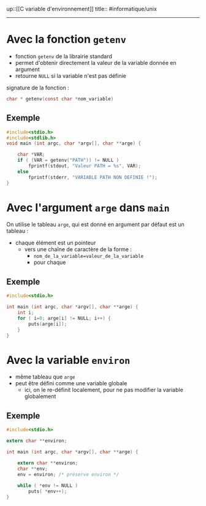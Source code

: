 up::[[C variable d'environnement]]
title::
#informatique/unix 

---

# Avec la fonction `getenv`

 - fonction `getenv` de la librairie standard
 - permet d'obtenir directement la valeur de la variable donnée en argument
 - retourne `NULL` si la variable n'est pas définie

signature de la fonction :
```c
char * getenv(const char *nom_variable)
```


## Exemple
```C
#include<stdio.h>
#include<stdlib.h>
void main (int argc, char *argv[], char **arge) {

    char *VAR;
    if ( (VAR = getenv("PATH")) != NULL )
        fprintf(stdout, "Valeur PATH = %s", VAR);
    else
        fprintf(stderr, "VARIABLE PATH NON DEFINIE !");
}
```


# Avec l'argument `arge` dans `main`

On utilise le tableau `arge`, qui est donné en argument par défaut est un tableau :
 - chaque élément est un pointeur
     - vers une chaîne de caractère de la forme :
         - `nom_de_la_variable=valeur_de_la_variable`
         - pour chaque 


## Exemple
```C
#include<stdio.h>

int main (int argc, char *argv[], char **arge) {
    int i;
    for ( i=0; arge[i] != NULL; i++) {
        puts(arge[i]);
    }
}
```

# Avec la variable `environ`

 - même tableau que `arge`
 - peut être défini comme une variable globale
     - ici, on le re-définit localement, pour ne pas modifier la variable globalement

## Exemple
```C
#include<stdio.h>

extern char **environ;

int main (int argc, char *argv[], char **arge) {

    extern char **environ;
    char **env;
    env = environ; /* préserve environ */
    
    while ( *env != NULL )
        puts( *env++);
}
```